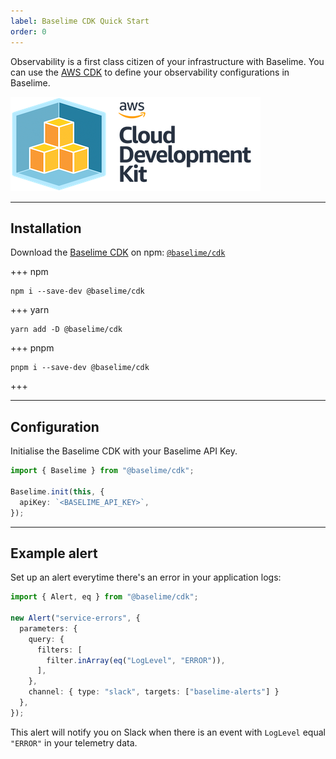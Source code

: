 ```yaml
---
label: Baselime CDK Quick Start
order: 0
---
```


Observability is a first class citizen of your infrastructure with Baselime. You
can use the [AWS CDK](https://aws.amazon.com/cdk/) to define your observability
configurations in Baselime.

![](../../assets/images/logos/cdk.png)

---

## Installation

Download the [Baselime CDK](https://github.com/baselime/cdk) on npm:
[`@baselime/cdk`](https://www.npmjs.com/package/@baselime/cdk)

+++ npm

```
npm i --save-dev @baselime/cdk
```

+++ yarn

```
yarn add -D @baselime/cdk
```

+++ pnpm

```
pnpm i --save-dev @baselime/cdk
```

+++

---

## Configuration

Initialise the Baselime CDK with your Baselime API Key.

```typescript # :icon-code: index.ts
import { Baselime } from "@baselime/cdk";

Baselime.init(this, {
  apiKey: `<BASELIME_API_KEY>`,
});
```

---

## Example alert

Set up an alert everytime there's an error in your application logs:

```typescript # :icon-code: index.ts
import { Alert, eq } from "@baselime/cdk";

new Alert("service-errors", {
  parameters: {
    query: {
      filters: [
        filter.inArray(eq("LogLevel", "ERROR")),
      ],
    },
    channel: { type: "slack", targets: ["baselime-alerts"] }
  },
});
```

This alert will notify you on Slack when there is an event with `LogLevel` equal `"ERROR"` in your telemetry data.

